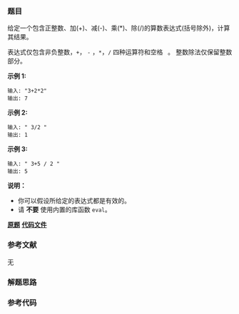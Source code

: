 ### 题目
给定一个包含正整数、加(+)、减(-)、乘(*)、除(/)的算数表达式(括号除外)，计算其结果。

表达式仅包含非负整数，`+`， `-` ，`*`，`/` 四种运算符和空格 ` `。 整数除法仅保留整数部分。

**示例  1:**

    
    
    输入: "3+2*2"
    输出: 7
    

**示例 2:**

    
    
    输入: " 3/2 "
    输出: 1

**示例 3:**

    
    
    输入: " 3+5 / 2 "
    输出: 5
    

**说明：**

  * 你可以假设所给定的表达式都是有效的。
  * 请 **不要** 使用内置的库函数 `eval`。

 **[原题](https://leetcode-cn.com/problems/calculator-lcci/)**    **[代码文件]()**


### 参考文献
无

### 解题思路




### 参考代码

```go


```




